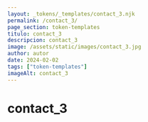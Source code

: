 ```yaml
---
layout: _tokens/_templates/contact_3.njk
permalink: /contact_3/
page_section: token-templates
titulo: contact_3
descripcion: contact_3
image: /assets/static/images/contact_3.jpg
author: autor
date: 2024-02-02 
tags: ["token-templates"]
imageAlt: contact_3
---
```

# contact_3

